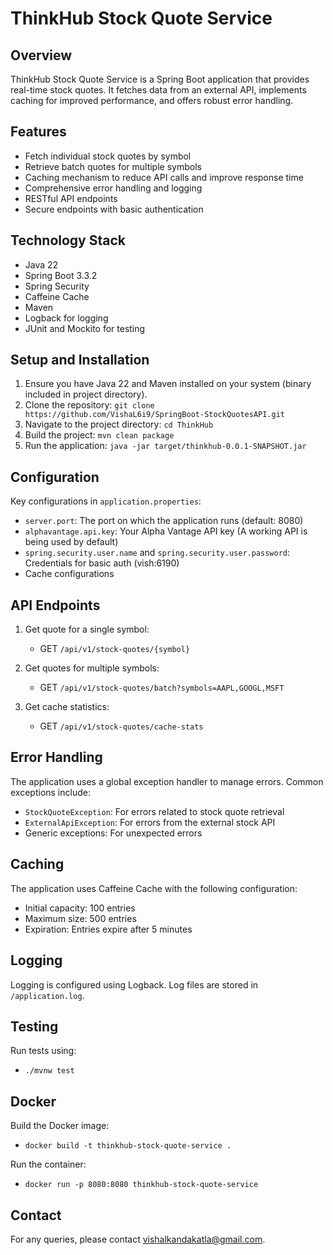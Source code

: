 # ThinkHub Stock Quote Service

## Overview

ThinkHub Stock Quote Service is a Spring Boot application that provides real-time stock quotes. It fetches data from an external API, implements caching for improved performance, and offers robust error handling.

## Features

- Fetch individual stock quotes by symbol
- Retrieve batch quotes for multiple symbols
- Caching mechanism to reduce API calls and improve response time
- Comprehensive error handling and logging
- RESTful API endpoints
- Secure endpoints with basic authentication

## Technology Stack

- Java 22
- Spring Boot 3.3.2
- Spring Security
- Caffeine Cache
- Maven
- Logback for logging
- JUnit and Mockito for testing

## Setup and Installation

1. Ensure you have Java 22 and Maven installed on your system (binary included in project directory).
2. Clone the repository: `git clone https://github.com/VishaL6i9/SpringBoot-StockQuotesAPI.git`
3. Navigate to the project directory: `cd ThinkHub`
4. Build the project: `mvn clean package`
5. Run the application: `java -jar target/thinkhub-0.0.1-SNAPSHOT.jar`

## Configuration

Key configurations in `application.properties`:

- `server.port`: The port on which the application runs (default: 8080)
- `alphavantage.api.key`: Your Alpha Vantage API key (A working API is being used by default)
- `spring.security.user.name` and `spring.security.user.password`: Credentials for basic auth (vish:6190)
- Cache configurations

## API Endpoints

1. Get quote for a single symbol:
    - GET `/api/v1/stock-quotes/{symbol}`

2. Get quotes for multiple symbols:
    - GET `/api/v1/stock-quotes/batch?symbols=AAPL,GOOGL,MSFT`

3. Get cache statistics:
    - GET `/api/v1/stock-quotes/cache-stats`

## Error Handling

The application uses a global exception handler to manage errors. Common exceptions include:

- `StockQuoteException`: For errors related to stock quote retrieval
- `ExternalApiException`: For errors from the external stock API
- Generic exceptions: For unexpected errors

## Caching

The application uses Caffeine Cache with the following configuration:

- Initial capacity: 100 entries
- Maximum size: 500 entries
- Expiration: Entries expire after 5 minutes

## Logging

Logging is configured using Logback. Log files are stored in `/application.log`.

## Testing

Run tests using:
-  `./mvnw test`
## Docker

Build the Docker image:
- `docker build -t thinkhub-stock-quote-service .`

Run the container:
- `docker run -p 8080:8080 thinkhub-stock-quote-service`
## Contact

For any queries, please contact [vishalkandakatla@gmail.com](mailto:vishalkandakatla@gmail.com).